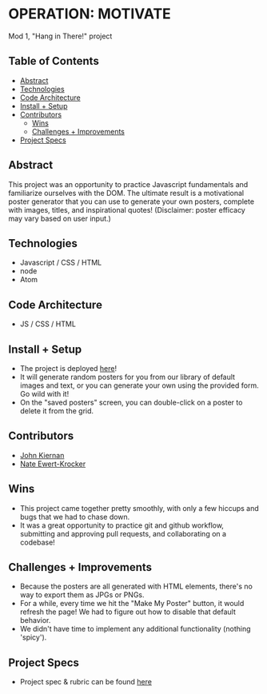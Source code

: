 # OPERATION: MOTIVATE
Mod 1, "Hang in There!" project

## Table of Contents
  - [Abstract](#abstract)
  - [Technologies](#technologies)
  - [Code Architecture](#code-architecture)
  - [Install + Setup](#set-up)
  - [Contributors](#contributors)
	- [Wins](#wins)
	- [Challenges + Improvements](#challenges-+-Improvements)
  - [Project Specs](#project-specs)

## Abstract
This project was an opportunity to practice Javascript fundamentals and familiarize ourselves with the DOM. The ultimate result is a motivational poster generator that you can use to generate your own posters, complete with images, titles, and inspirational quotes! (Disclaimer: poster efficacy may vary based on user input.)

## Technologies
- Javascript / CSS / HTML
- node
- Atom

## Code Architecture
- JS / CSS / HTML

## Install + Setup
- The project is deployed [here](https://jkiernan12.github.io/hang-in-there-boilerplate/)!
- It will generate random posters for you from our library of default images and text, or you can generate your own using the provided form. Go wild with it!
- On the "saved posters" screen, you can double-click on a poster to delete it from the grid.

## Contributors
- [John Kiernan](https://github.com/jkiernan12)
- [Nate Ewert-Krocker](https://github.com/NEwertKrocker)

## Wins
- This project came together pretty smoothly, with only a few hiccups and bugs that we had to chase down.
- It was a great opportunity to practice git and github workflow, submitting and approving pull requests, and collaborating on a codebase!

## Challenges + Improvements
- Because the posters are all generated with HTML elements, there's no way to export them as JPGs or PNGs.
- For a while, every time we hit the "Make My Poster" button, it would refresh the page! We had to figure out how to disable that default behavior.
- We didn't have time to implement any additional functionality (nothing 'spicy').

## Project Specs
- Project spec & rubric can be found [here](https://frontend.turing.io/projects/module-1/hang-in-there.html)

